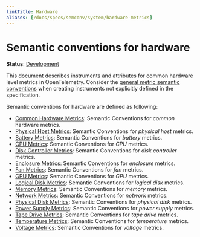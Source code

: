 ```yaml
---
linkTitle: Hardware
aliases: [/docs/specs/semconv/system/hardware-metrics]
---
```


# Semantic conventions for hardware

**Status**: [Development][DocumentStatus]

This document describes instruments and attributes for common hardware level
metrics in OpenTelemetry. Consider the [general metric semantic conventions](/docs/general/metrics.md#general-guidelines)
when creating instruments not explicitly defined in the specification.

Semantic conventions for hardware are defined as following:

* [Common Hardware Metrics](common.md): Semantic Conventions for *common* hardware metrics.
* [Physical Host Metrics](host.md): Semantic Conventions for *physical host* metrics.
* [Battery Metrics](battery.md): Semantic Conventions for *battery* metrics.
* [CPU Metrics](cpu.md): Semantic Conventions for *CPU* metrics.
* [Disk Controller Metrics](disk-controller.md): Semantic Conventions for *disk controller* metrics.
* [Enclosure Metrics](enclosure.md): Semantic Conventions for *enclosure* metrics.
* [Fan Metrics](fan.md): Semantic Conventions for *fan* metrics.
* [GPU Metrics](gpu.md): Semantic Conventions for *GPU* metrics.
* [Logical Disk Metrics](logical-disk.md): Semantic Conventions for *logical disk* metrics.
* [Memory Metrics](memory.md): Semantic Conventions for *memory* metrics.
* [Network Metrics](network.md): Semantic Conventions for *network* metrics.
* [Physical Disk Metrics](physical-disk.md): Semantic Conventions for *physical disk* metrics.
* [Power Supply Metrics](power-supply.md): Semantic Conventions for *power supply* metrics.
* [Tape Drive Metrics](tape-drive.md): Semantic Conventions for *tape drive* metrics.
* [Temperature Metrics](temperature.md): Semantic Conventions for *temperature* metrics.
* [Voltage Metrics](voltage.md): Semantic Conventions for *voltage* metrics.

[DocumentStatus]: https://opentelemetry.io/docs/specs/otel/document-status
